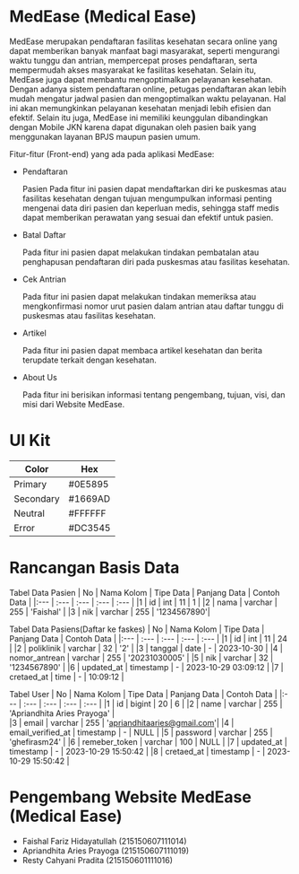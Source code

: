 # MedEase (Medical Ease)

MedEase merupakan pendaftaran fasilitas kesehatan secara online yang dapat memberikan banyak manfaat bagi masyarakat, seperti mengurangi waktu tunggu dan antrian, mempercepat proses pendaftaran, serta mempermudah akses masyarakat ke fasilitas kesehatan. Selain itu, MedEase juga dapat membantu mengoptimalkan pelayanan kesehatan. Dengan adanya sistem pendaftaran online, petugas pendaftaran akan lebih mudah mengatur jadwal pasien dan mengoptimalkan waktu pelayanan. Hal ini akan memungkinkan pelayanan kesehatan menjadi lebih efisien dan efektif. Selain itu juga, MedEase ini memiliki keunggulan dibandingkan dengan Mobile JKN karena dapat digunakan oleh pasien baik yang menggunakan layanan BPJS maupun pasien umum.

Fitur-fitur (Front-end) yang ada pada aplikasi MedEase:
- Pendaftaran
  
  Pasien Pada fitur ini pasien dapat mendaftarkan diri ke puskesmas atau fasilitas kesehatan dengan tujuan mengumpulkan informasi penting mengenai data diri pasien dan keperluan medis, sehingga staff medis dapat memberikan perawatan yang sesuai dan efektif untuk pasien.
- Batal Daftar
  
  Pada fitur ini pasien dapat melakukan tindakan pembatalan atau penghapusan pendaftaran diri pada puskesmas atau fasilitas kesehatan.
- Cek Antrian
  
  Pada fitur ini pasien dapat melakukan tindakan memeriksa atau mengkonfirmasi nomor urut pasien dalam antrian atau daftar tunggu di puskesmas atau fasilitas kesehatan.
- Artikel
  
  Pada fitur ini pasien dapat membaca artikel kesehatan dan berita terupdate terkait dengan kesehatan.
- About Us
  
  Pada fitur ini berisikan informasi tentang pengembang, tujuan, visi, dan misi dari Website MedEase.

# UI Kit
| Color     | Hex     | 
| ---       | ---     | 
| Primary   | #0E5895 |
| Secondary | #1669AD |
| Neutral   | #FFFFFF |
| Error     | #DC3545 |

# Rancangan Basis Data
Tabel Data Pasien
| No  | Nama Kolom | Tipe Data | Panjang Data | Contoh Data |
|:--- | :---       | :---      | :---         | :---        |
|1    | id         | int       | 11           | 1           |
|2    | nama       | varchar   | 255          | 'Faishal'   |
|3    | nik        | varchar   | 255          | '1234567890'|

Tabel Data Pasiens(Daftar ke faskes)
| No  | Nama Kolom    | Tipe Data | Panjang Data | Contoh Data         |
|:--- | :---          | :---      | :---         | :---                |
|1    | id            | int       | 11           | 24                  |
|2    | poliklinik    | varchar   | 32           | '2'                 |
|3    | tanggal       | date      | -            | 2023-10-30          |
|4    | nomor_antrean | varchar   | 255          | '20231030005'       |
|5    | nik           | varchar   | 32           | '1234567890'        |
|6    | updated_at    | timestamp | -            | 2023-10-29 03:09:12 |
|7    | cretaed_at    | time      | -            | 10:09:12            |

Tabel User
| No  | Nama Kolom        | Tipe Data | Panjang Data | Contoh Data                 |
|:--- | :---              | :---      | :---         | :---                        |
|1    | id                | bigint    | 20           | 6                           |
|2    | name              | varchar   | 255          | 'Apriandhita Aries Prayoga' |            
|3    | email             | varchar   | 255          | 'apriandhitaaries@gmail.com'|
|4    | email_verified_at | timestamp | -            | NULL                        |
|5    | password          | varchar   | 255          | 'ghefirasm24'               |
|6    | remeber_token     | varchar   | 100          | NULL                        |
|7    | updated_at        | timestamp | -            | 2023-10-29 15:50:42         |
|8    | cretaed_at        | timestamp | -            | 2023-10-29 15:50:42         |


# Pengembang Website MedEase (Medical Ease)
  - Faishal Fariz Hidayatullah (215150607111014)
  - Apriandhita Aries Prayoga  (215150607111019)
  - Resty Cahyani Pradita      (215150601111016)


